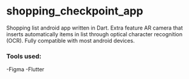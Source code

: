 # shopping_checkpoint_app

Shopping list android app written in Dart.
Extra feature AR camera that inserts automatically items in list through optical character recognition (OCR).
Fully compatible with most android devices.

### Tools used:
-Figma
-Flutter
